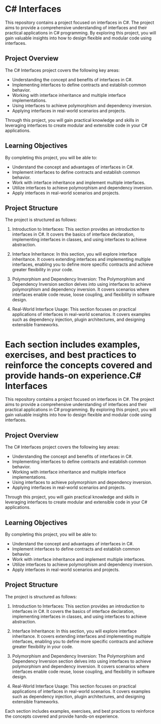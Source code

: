 C# Interfaces
=============

This repository contains a project focused on interfaces in C#. The project aims to provide a comprehensive understanding of interfaces and their practical applications in C# programming. By exploring this project, you will gain valuable insights into how to design flexible and modular code using interfaces.

Project Overview
----------------

The C# Interfaces project covers the following key areas:

-   Understanding the concept and benefits of interfaces in C#.
-   Implementing interfaces to define contracts and establish common behavior.
-   Working with interface inheritance and multiple interface implementations.
-   Using interfaces to achieve polymorphism and dependency inversion.
-   Applying interfaces in real-world scenarios and projects.

Through this project, you will gain practical knowledge and skills in leveraging interfaces to create modular and extensible code in your C# applications.

Learning Objectives
-------------------

By completing this project, you will be able to:

-   Understand the concept and advantages of interfaces in C#.
-   Implement interfaces to define contracts and establish common behavior.
-   Work with interface inheritance and implement multiple interfaces.
-   Utilize interfaces to achieve polymorphism and dependency inversion.
-   Apply interfaces in real-world scenarios and projects.

Project Structure
-----------------

The project is structured as follows:

1.  Introduction to Interfaces: This section provides an introduction to interfaces in C#. It covers the basics of interface declaration, implementing interfaces in classes, and using interfaces to achieve abstraction.

2.  Interface Inheritance: In this section, you will explore interface inheritance. It covers extending interfaces and implementing multiple interfaces, enabling you to define more specific contracts and achieve greater flexibility in your code.

3.  Polymorphism and Dependency Inversion: The Polymorphism and Dependency Inversion section delves into using interfaces to achieve polymorphism and dependency inversion. It covers scenarios where interfaces enable code reuse, loose coupling, and flexibility in software design.

4.  Real-World Interface Usage: This section focuses on practical applications of interfaces in real-world scenarios. It covers examples such as dependency injection, plugin architectures, and designing extensible frameworks.

Each section includes examples, exercises, and best practices to reinforce the concepts covered and provide hands-on experience.C# Interfaces
=============

This repository contains a project focused on interfaces in C#. The project aims to provide a comprehensive understanding of interfaces and their practical applications in C# programming. By exploring this project, you will gain valuable insights into how to design flexible and modular code using interfaces.

Project Overview
----------------

The C# Interfaces project covers the following key areas:

-   Understanding the concept and benefits of interfaces in C#.
-   Implementing interfaces to define contracts and establish common behavior.
-   Working with interface inheritance and multiple interface implementations.
-   Using interfaces to achieve polymorphism and dependency inversion.
-   Applying interfaces in real-world scenarios and projects.

Through this project, you will gain practical knowledge and skills in leveraging interfaces to create modular and extensible code in your C# applications.

Learning Objectives
-------------------

By completing this project, you will be able to:

-   Understand the concept and advantages of interfaces in C#.
-   Implement interfaces to define contracts and establish common behavior.
-   Work with interface inheritance and implement multiple interfaces.
-   Utilize interfaces to achieve polymorphism and dependency inversion.
-   Apply interfaces in real-world scenarios and projects.

Project Structure
-----------------

The project is structured as follows:

1.  Introduction to Interfaces: This section provides an introduction to interfaces in C#. It covers the basics of interface declaration, implementing interfaces in classes, and using interfaces to achieve abstraction.

2.  Interface Inheritance: In this section, you will explore interface inheritance. It covers extending interfaces and implementing multiple interfaces, enabling you to define more specific contracts and achieve greater flexibility in your code.

3.  Polymorphism and Dependency Inversion: The Polymorphism and Dependency Inversion section delves into using interfaces to achieve polymorphism and dependency inversion. It covers scenarios where interfaces enable code reuse, loose coupling, and flexibility in software design.

4.  Real-World Interface Usage: This section focuses on practical applications of interfaces in real-world scenarios. It covers examples such as dependency injection, plugin architectures, and designing extensible frameworks.

Each section includes examples, exercises, and best practices to reinforce the concepts covered and provide hands-on experience.
